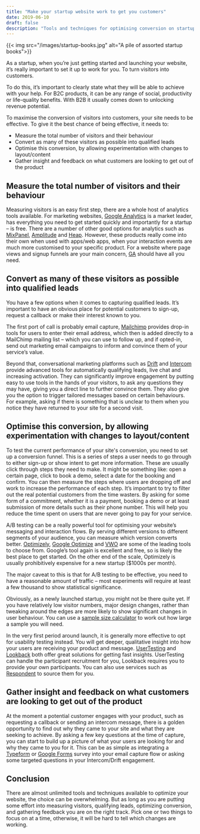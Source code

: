 ```yaml
---
title: "Make your startup website work to get you customers"
date: 2019-06-10
draft: false
description: "Tools and techniques for optimising conversion on startup's marketing website."
---
```


{{< img src="/images/startup-books.jpg" alt="A pile of assorted startup books">}}

As a startup, when you’re just getting started and launching your website, it’s really important to set it up to work for you. To turn visitors into customers.

To do this, it’s important to clearly state what they will be able to achieve with your help. For B2C products, it can be any range of social, productivity or life-quality benefits. With B2B it usually comes down to unlocking revenue potential.

To maximise the conversion of visitors into customers, your site needs to be effective. To give it the best chance of being effective, it needs to:

- Measure the total number of visitors and their behaviour
- Convert as many of these visitors as possible into qualified leads
- Optimise this conversion, by allowing experimentation with changes to layout/content
- Gather insight and feedback on what customers are looking to get out of the product

## Measure the total number of visitors and their behaviour

Measuring visitors is an easy first step, there are a whole host of analytics tools available. For marketing websites, [Google Analytics](https://marketingplatform.google.com/about/analytics/) is a market leader, has everything you need to get started quickly and importantly for a startup – is free. There are a number of other good options for analytics such as [MixPanel](https://mixpanel.com/), [Amplitude](https://amplitude.com/) and [Heap](https://heap.io/). However, these products really come into their own when used with apps/web apps, when your interaction events are much more customised to your specific product. For a website where page views and signup funnels are your main concern, [GA](https://marketingplatform.google.com/about/analytics/) should have all you need.

## Convert as many of these visitors as possible into qualified leads

You have a few options when it comes to capturing qualified leads. It’s important to have an obvious place for potential customers to sign-up, request a callback or make their interest known to you.

The first port of call is probably email capture, [Mailchimp](https://mailchimp.com/) provides drop-in tools for users to enter their email address, which then is added directly to a MailChimp mailing list – which you can use to follow up, and if opted-in, send out marketing email campaigns to inform and convince them of your service’s value.

Beyond that, conversational marketing platforms such as [Drift](http://drift.com) and [Intercom](https://intercom.com) provide advanced tools for automatically qualifying leads, live chat and increasing activation. They can significantly improve engagement by putting easy to use tools in the hands of your visitors, to ask any questions they may have, giving you a direct line to further convince them. They also give you the option to trigger tailored messages based on certain behaviours. For example, asking if there is something that is unclear to them when you notice they have returned to your site for a second visit.

## Optimise this conversion, by allowing experimentation with changes to layout/content

To test the current performance of your site's conversion, you need to set up a conversion funnel. This is a series of steps a user needs to go through to either sign-up or show intent to get more information. These are usually click through steps they need to make. It might be something like: open a certain page, click to book a demo, select a date for the booking and confirm. You can then measure the steps where users are dropping off and work to increase the performance of each step. It’s important to try to filter out the real potential customers from the time wasters. By asking for some form of a commitment, whether it is a payment, booking a demo or at least submission of more details such as their phone number. This will help you reduce the time spent on users that are never going to pay for your service.

A/B testing can be a really powerful tool for optimising your website’s messaging and interaction flows. By serving different versions to different segments of your audience, you can measure which version converts better. [Optimizely](optimizely.com), [Google Optimize](https://marketingplatform.google.com/about/optimize/) and [VWO](vwo.com) are some of the leading tools to choose from. Google’s tool again is excellent and free, so is likely the best place to get started. On the other end of the scale, Optimizely is usually prohibitively expensive for a new startup (\$1000s per month).

The major caveat to this is that for A/B testing to be effective, you need to have a reasonable amount of traffic – most experiments will require at least a few thousand to show statistical significance.

Obviously, as a newly launched startup, you might not be there quite yet. If you have relatively low visitor numbers, major design changes, rather than tweaking around the edges are more likely to show significant changes in user behaviour. You can use a [sample size calculator](https://www.evanmiller.org/ab-testing/sample-size.html) to work out how large a sample you will need.

In the very first period around launch, it is generally more effective to opt for usability testing instead. You will get deeper, qualitative insight into how your users are receiving your product and message. [UserTesting](usertesting.com) and [Lookback](https://lookback.io/) both offer great solutions for getting fast insights. UserTesting can handle the participant recruitment for you, Lookback requires you to provide your own participants. You can also use services such as [Respondent](respondent.io) to source them for you.

## Gather insight and feedback on what customers are looking to get out of the product

At the moment a potential customer engages with your product, such as requesting a callback or sending an intercom message, there is a golden opportunity to find out why they came to your site and what they are seeking to achieve. By asking a few key questions at the time of capture, you can start to build up a picture of what your users are looking for and why they came to you for it. This can be as simple as integrating a [Typeform](https://www.typeform.com/) or [Google Forms](https://www.google.co.uk/forms/about/) survey into your email capture flow or asking some targeted questions in your Intercom/Drift engagement.

## Conclusion

There are almost unlimited tools and techniques available to optimize your website, the choice can be overwhelming. But as long as you are putting some effort into measuring visitors, qualifying leads, optimizing conversion, and gathering feedback you are on the right track. Pick one or two things to focus on at a time, otherwise, it will be hard to tell which changes are working.
